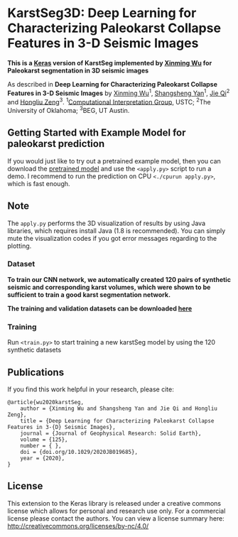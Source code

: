 # KarstSeg3D: Deep Learning for Characterizing Paleokarst Collapse Features in 3-D Seismic Images

**This is a [Keras](https://keras.io/) version of KarstSeg implemented by [Xinming Wu](http://cig.ustc.edu.cn/xinming/list.htm) for Paleokarst segmentation in 3D seismic images**

As described in **Deep Learning for Characterizing Paleokarst Collapse Features in 
3-D Seismic Images** by [Xinming Wu](http://cig.ustc.edu.cn/xinming/list.htm)<sup>1</sup>, 
[Shangsheng Yan](http://cig.ustc.edu.cn/shangsheng/list.htm)<sup>1</sup>, 
[Jie Qi](https://scholar.google.com/citations?user=p3dQEsIAAAAJ&hl=en)<sup>2</sup> and 
[Hongliu Zeng](https://www.beg.utexas.edu/people/hongliu-zeng)<sup>3</sup>.
<sup>1</sup>[Computational Interpretation Group](http://cig.ustc.edu.cn/), USTC; 
<sup>2</sup>The University of Oklahoma; 
<sup>3</sup>BEG, UT Austin.

## Getting Started with Example Model for paleokarst prediction

If you would just like to try out a pretrained example model, 
then you can download the [pretrained model](https://zenodo.org/record/4285733/files/checkpoint.50.hdf5?download=1) and use the `<apply.py>` script to run a demo. 
I recommend to run the prediction on CPU `<./cpurun apply.py>`, which 
is fast enough.

## Note

The `apply.py` performs the 3D visualization of results by using Java libraries, which requires 
install Java (1.8 is recommended). You can simply mute the visualization codes if you got error 
messages regarding to the plotting. 

### Dataset

**To train our CNN network, we automatically created 120 pairs 
of synthetic seismic and corresponding karst volumes, which were 
shown to be sufficient to train a good karst segmentation network.** 

**The training and validation datasets can be 
downloaded [here](https://doi.org/10.5281/zenodo.4285733)**


### Training

Run `<train.py>` to start training a new karstSeg model by using the 120 synthetic datasets

## Publications

If you find this work helpful in your research, please cite:

    @article{wu2020karstSeg,
        author = {Xinming Wu and Shangsheng Yan and Jie Qi and Hongliu Zeng},
        title = {Deep Learning for Characterizing Paleokarst Collapse Features in 3-{D} Seismic Images},
        journal = {Journal of Geophysical Research: Solid Earth},
        volume = {125},
        number = { },
        doi = {doi.org/10.1029/2020JB019685},
        year = {2020},
    }

## License

This extension to the Keras library is released under a creative commons license which allows for personal and research use only. 
For a commercial license please contact the authors. You can view a license summary here: http://creativecommons.org/licenses/by-nc/4.0/
